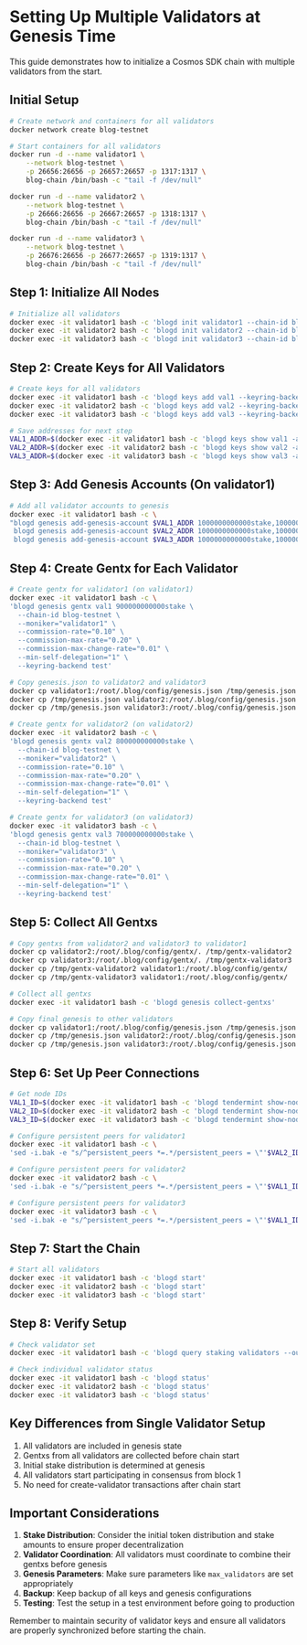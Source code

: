 # Setting Up Multiple Validators at Genesis Time
This guide demonstrates how to initialize a Cosmos SDK chain with multiple validators from the start.

## Initial Setup

```bash
# Create network and containers for all validators
docker network create blog-testnet

# Start containers for all validators
docker run -d --name validator1 \
    --network blog-testnet \
    -p 26656:26656 -p 26657:26657 -p 1317:1317 \
    blog-chain /bin/bash -c "tail -f /dev/null"

docker run -d --name validator2 \
    --network blog-testnet \
    -p 26666:26656 -p 26667:26657 -p 1318:1317 \
    blog-chain /bin/bash -c "tail -f /dev/null"

docker run -d --name validator3 \
    --network blog-testnet \
    -p 26676:26656 -p 26677:26657 -p 1319:1317 \
    blog-chain /bin/bash -c "tail -f /dev/null"
```

## Step 1: Initialize All Nodes
```bash
# Initialize all validators
docker exec -it validator1 bash -c 'blogd init validator1 --chain-id blog-testnet'
docker exec -it validator2 bash -c 'blogd init validator2 --chain-id blog-testnet'
docker exec -it validator3 bash -c 'blogd init validator3 --chain-id blog-testnet'
```

## Step 2: Create Keys for All Validators
```bash
# Create keys for all validators
docker exec -it validator1 bash -c 'blogd keys add val1 --keyring-backend test'
docker exec -it validator2 bash -c 'blogd keys add val2 --keyring-backend test'
docker exec -it validator3 bash -c 'blogd keys add val3 --keyring-backend test'

# Save addresses for next step
VAL1_ADDR=$(docker exec -it validator1 bash -c 'blogd keys show val1 -a --keyring-backend test')
VAL2_ADDR=$(docker exec -it validator2 bash -c 'blogd keys show val2 -a --keyring-backend test')
VAL3_ADDR=$(docker exec -it validator3 bash -c 'blogd keys show val3 -a --keyring-backend test')
```

## Step 3: Add Genesis Accounts (On validator1)
```bash
# Add all validator accounts to genesis
docker exec -it validator1 bash -c \
"blogd genesis add-genesis-account $VAL1_ADDR 1000000000000stake,1000000000000token && \
 blogd genesis add-genesis-account $VAL2_ADDR 1000000000000stake,1000000000000token && \
 blogd genesis add-genesis-account $VAL3_ADDR 1000000000000stake,1000000000000token"
```

## Step 4: Create Gentx for Each Validator
```bash
# Create gentx for validator1 (on validator1)
docker exec -it validator1 bash -c \
'blogd genesis gentx val1 900000000000stake \
  --chain-id blog-testnet \
  --moniker="validator1" \
  --commission-rate="0.10" \
  --commission-max-rate="0.20" \
  --commission-max-change-rate="0.01" \
  --min-self-delegation="1" \
  --keyring-backend test'

# Copy genesis.json to validator2 and validator3
docker cp validator1:/root/.blog/config/genesis.json /tmp/genesis.json
docker cp /tmp/genesis.json validator2:/root/.blog/config/genesis.json
docker cp /tmp/genesis.json validator3:/root/.blog/config/genesis.json

# Create gentx for validator2 (on validator2)
docker exec -it validator2 bash -c \
'blogd genesis gentx val2 800000000000stake \
  --chain-id blog-testnet \
  --moniker="validator2" \
  --commission-rate="0.10" \
  --commission-max-rate="0.20" \
  --commission-max-change-rate="0.01" \
  --min-self-delegation="1" \
  --keyring-backend test'

# Create gentx for validator3 (on validator3)
docker exec -it validator3 bash -c \
'blogd genesis gentx val3 700000000000stake \
  --chain-id blog-testnet \
  --moniker="validator3" \
  --commission-rate="0.10" \
  --commission-max-rate="0.20" \
  --commission-max-change-rate="0.01" \
  --min-self-delegation="1" \
  --keyring-backend test'
```

## Step 5: Collect All Gentxs
```bash
# Copy gentxs from validator2 and validator3 to validator1
docker cp validator2:/root/.blog/config/gentx/. /tmp/gentx-validator2
docker cp validator3:/root/.blog/config/gentx/. /tmp/gentx-validator3
docker cp /tmp/gentx-validator2 validator1:/root/.blog/config/gentx/
docker cp /tmp/gentx-validator3 validator1:/root/.blog/config/gentx/

# Collect all gentxs
docker exec -it validator1 bash -c 'blogd genesis collect-gentxs'

# Copy final genesis to other validators
docker cp validator1:/root/.blog/config/genesis.json /tmp/genesis.json
docker cp /tmp/genesis.json validator2:/root/.blog/config/genesis.json
docker cp /tmp/genesis.json validator3:/root/.blog/config/genesis.json
```

## Step 6: Set Up Peer Connections
```bash
# Get node IDs
VAL1_ID=$(docker exec -it validator1 bash -c 'blogd tendermint show-node-id')
VAL2_ID=$(docker exec -it validator2 bash -c 'blogd tendermint show-node-id')
VAL3_ID=$(docker exec -it validator3 bash -c 'blogd tendermint show-node-id')

# Configure persistent peers for validator1
docker exec -it validator1 bash -c \
'sed -i.bak -e "s/^persistent_peers *=.*/persistent_peers = \"'$VAL2_ID@validator2:26656,$VAL3_ID@validator3:26656'\"/" $HOME/.blog/config/config.toml'

# Configure persistent peers for validator2
docker exec -it validator2 bash -c \
'sed -i.bak -e "s/^persistent_peers *=.*/persistent_peers = \"'$VAL1_ID@validator1:26656,$VAL3_ID@validator3:26656'\"/" $HOME/.blog/config/config.toml'

# Configure persistent peers for validator3
docker exec -it validator3 bash -c \
'sed -i.bak -e "s/^persistent_peers *=.*/persistent_peers = \"'$VAL1_ID@validator1:26656,$VAL2_ID@validator2:26656'\"/" $HOME/.blog/config/config.toml'
```

## Step 7: Start the Chain
```bash
# Start all validators
docker exec -it validator1 bash -c 'blogd start'
docker exec -it validator2 bash -c 'blogd start'
docker exec -it validator3 bash -c 'blogd start'
```

## Step 8: Verify Setup
```bash
# Check validator set
docker exec -it validator1 bash -c 'blogd query staking validators --output json | jq'

# Check individual validator status
docker exec -it validator1 bash -c 'blogd status'
docker exec -it validator2 bash -c 'blogd status'
docker exec -it validator3 bash -c 'blogd status'
```

## Key Differences from Single Validator Setup
1. All validators are included in genesis state
2. Gentxs from all validators are collected before chain start
3. Initial stake distribution is determined at genesis
4. All validators start participating in consensus from block 1
5. No need for create-validator transactions after chain start

## Important Considerations
1. **Stake Distribution**: Consider the initial token distribution and stake amounts to ensure proper decentralization
2. **Validator Coordination**: All validators must coordinate to combine their gentxs before genesis
3. **Genesis Parameters**: Make sure parameters like `max_validators` are set appropriately
4. **Backup**: Keep backup of all keys and genesis configurations
5. **Testing**: Test the setup in a test environment before going to production

Remember to maintain security of validator keys and ensure all validators are properly synchronized before starting the chain.
